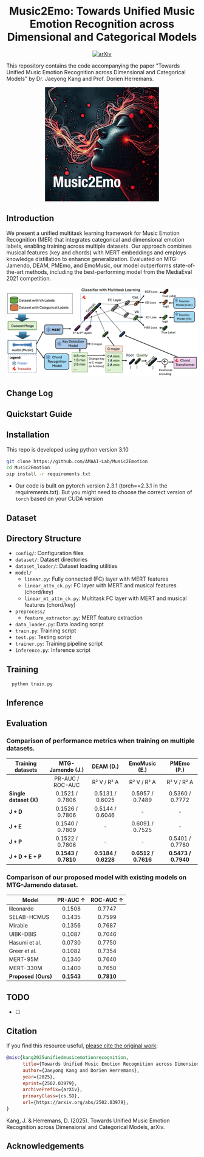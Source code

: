 <div align="center">

# Music2Emo: Towards Unified Music Emotion Recognition across Dimensional and Categorical Models

[![arXiv](https://img.shields.io/badge/arXiv-2311.00968-brightgreen.svg?style=flat-square)](https://arxiv.org/abs/2502.03979)

</div>

This repository contains the code accompanying the paper "Towards Unified Music Emotion Recognition across Dimensional and Categorical Models" by Dr. Jaeyong Kang and Prof. Dorien Herremans.

<div align="center">
  <img src="m2e.png" width="300"/>
</div>

## Introduction

We present a unified multitask learning framework for Music Emotion Recognition (MER) that integrates categorical and dimensional emotion labels, enabling training across multiple datasets. Our approach combines musical features (key and chords) with MERT embeddings and employs knowledge distillation to enhance generalization. Evaluated on MTG-Jamendo, DEAM, PMEmo, and EmoMusic, our model outperforms state-of-the-art methods, including the best-performing model from the MediaEval 2021 competition.

![](framework.png)


## Change Log

## Quickstart Guide

## Installation
This repo is developed using python version 3.10

```bash
git clone https://github.com/AMAAI-Lab/Music2Emotion
cd Music2Emotion
pip install -r requirements.txt
```

* Our code is built on pytorch version 2.3.1 (torch==2.3.1 in the requirements.txt). But you might need to choose the correct version of `torch` based on your CUDA version

## Dataset

## Directory Structure

* `config/`: Configuration files
* `dataset/`: Dataset directories
* `dataset_loader/`: Dataset loading utilities
* `model/`
  * `linear.py`: Fully connected (FC) layer with MERT features
  * `linear_attn_ck.py`: FC layer with MERT and musical features (chord/key)
  * `linear_mt_attn_ck.py`: Multitask FC layer with MERT and musical features (chord/key)
* `preprocess/`
  * `feature_extractor.py`: MERT feature extraction
* `data_loader.py`: Data loading script
* `train.py`: Training script
* `test.py`: Testing script
* `trainer.py`: Training pipeline script
* `inference.py`: Inference script

## Training

```shell
  python train.py
```

## Inference

## Evaluation

### Comparison of performance metrics when training on multiple datasets.

| **Training datasets**      | **MTG-Jamendo (J.)** | **DEAM (D.)**  | **EmoMusic (E.)** | **PMEmo (P.)**  |
|---------------------------|:-------------------:|:--------------:|:-----------------:|:---------------:|
|                           | PR-AUC / ROC-AUC   | R² V / R² A    | R² V / R² A       | R² V / R² A     |
| **Single dataset (X)**    | 0.1521 / 0.7806    | 0.5131 / 0.6025| 0.5957 / 0.7489   | 0.5360 / 0.7772 |
| **J + D**                 | 0.1526 / 0.7806    | 0.5144 / 0.6046| -                 | -               |
| **J + E**                 | 0.1540 / 0.7809    | -              | 0.6091 / 0.7525   | -               |
| **J + P**                 | 0.1522 / 0.7806    | -              | -                 | 0.5401 / 0.7780 |
| **J + D + E + P**         | **0.1543 / 0.7810** | **0.5184 / 0.6228** | **0.6512 / 0.7616** | **0.5473 / 0.7940** |


### Comparison of our proposed model with existing models on MTG-Jamendo dataset.

| **Model** | **PR-AUC** ↑ | **ROC-AUC** ↑ |
|--------------------|:-----------:|:----------:|
| lileonardo | 0.1508 | 0.7747 |
| SELAB-HCMUS | 0.1435 | 0.7599 |
| Mirable | 0.1356 | 0.7687 |
| UIBK-DBIS | 0.1087 | 0.7046 |
| Hasumi et al. | 0.0730 | 0.7750 |
| Greer et al. | 0.1082 | 0.7354 |
| MERT-95M | 0.1340 | 0.7640 |
| MERT-330M | 0.1400 | 0.7650 |
| **Proposed (Ours)** | **0.1543** | **0.7810** |

## TODO

- [ ] 

## Citation

If you find this resource useful, [please cite the original work](https://doi.org/10.48550/arXiv.2502.03979): 

```bibtex
@misc{kang2025unifiedmusicemotionrecognition,
      title={Towards Unified Music Emotion Recognition across Dimensional and Categorical Models}, 
      author={Jaeyong Kang and Dorien Herremans},
      year={2025},
      eprint={2502.03979},
      archivePrefix={arXiv},
      primaryClass={cs.SD},
      url={https://arxiv.org/abs/2502.03979}, 
}
```

Kang, J. & Herremans, D. (2025). Towards Unified Music Emotion Recognition across Dimensional and Categorical Models, arXiv.

## Acknowledgements

